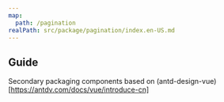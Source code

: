 ```yaml
---
map:
  path: /pagination
realPath: src/package/pagination/index.en-US.md
---
```


## Guide

Secondary packaging components based on (antd-design-vue)[https://antdv.com/docs/vue/introduce-cn]
